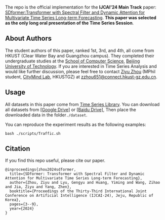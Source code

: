 The repo is the official implementation for the **IJCAI'24 Main Track** paper: [SDformer:Transformer with Spectral Filter and Dynamic Attention for Multivariate Time Series Long-term Forecasting](https://www.ijcai.org/proceedings/2024/629). **This paper was selected as the only long oral presentation of the Time Series Session**.

## About Authors
The student authors of this paper, ranked 1st, 3rd, and 4th, all come from HKUST (Clear Water Bay and Guangzhou campus). They completed their undergraduate studies at the [School of Computer Science](https://cs.bjut.edu.cn/), [Beijing University of Technology](https://www.bjut.edu.cn/). If you are interested in Time Series Analysis and would like further discussion, please feel free to contact [Ziyu Zhou](https://zhouziyu02.github.io/) (MPhil student, [CityMind Lab](https://citymind.top/), HKUSTGZ) at zzhou651@connect.hkust-gz.edu.cn.

## Usage
All datasets in this paper come from [Time Series Library](https://github.com/thuml/Time-Series-Library). You can download all datasets from [[Google Drive]](https://drive.google.com/drive/folders/13Cg1KYOlzM5C7K8gK8NfC-F3EYxkM3D2?usp=sharing) or [[Baidu Drive]](https://pan.baidu.com/s/1r3KhGd0Q9PJIUZdfEYoymg?pwd=i9iy), Then place the downloaded data in the folder`./dataset`.

You can reproduce the experiment results as the following examples:

```
bash ./scripts/Traffic.sh
```

## Citation

If you find this repo useful, please cite our paper.

```
@inproceedings{zhou2024sdformer,
  title={SDformer: Transformer with Spectral Filter and Dynamic Attention for Multivariate Time Series Long-term Forecasting},
  author={Zhou, Ziyu and Lyu, Gengyu and Huang, Yiming and Wang, Zihao and Jia, Ziyu and Yang, Zhen},
  booktitle={Proceedings of the Thirty-Third International Joint Conference on Artificial Intelligence (IJCAI-24), Jeju, Republic of Korea},
  pages={3--9},
  year={2024}
}
```
